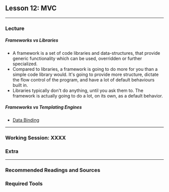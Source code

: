 ## Lesson 12: MVC



---

### Lecture

##### Frameworks vs Libraries

* A framework is a set of code libraries and data-structures, that provide generic functionality which can be used, overridden or further specialized.
* Compared to libraries, a framework is going to do more for you than a simple code library would. It's going to provide more structure, dictate the flow control of the program, and have a lot of default behaviours built in.
* Libraries typically don't do anything, until you ask them to. The framework is actually going to do a lot, on its own, as a default behavior.

##### Frameworks vs Templating Engines

* [Data Binding](https://docs.angularjs.org/guide/databinding)


---

### Working Session: XXXX


	
### Extra


---

### Recommended Readings and Sources




### Required Tools

